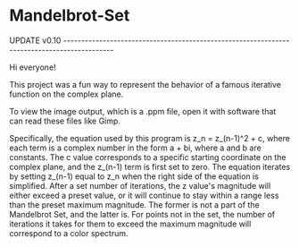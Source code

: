 # Mandelbrot-Set
 
UPDATE v0.10 --------------------------------------------------------------------------------------------

Hi everyone!

This project was a fun way to represent the behavior of a famous iterative function on the complex plane.

To view the image output, which is a .ppm file, open it with software that can read these files like Gimp.

Specifically, the equation used by this program is z_n = z_(n-1)^2 + c, where each term is a complex number
in the form a + bi, where a and b are constants. The c value corresponds to a specific starting coordinate
on the complex plane, and the z_(n-1) term is first set to zero. The equation iterates by setting z_(n-1)
equal to z_n when the right side of the equation is simplified. After a set number of iterations, the
z value's magnitude will either exceed a preset value, or it will continue to stay within a range less
than the preset maximum magnitude. The former is not a part of the Mandelbrot Set, and the latter is.
For points not in the set, the number of iterations it takes for them to exceed the maximum magnitude
will correspond to a color spectrum.
